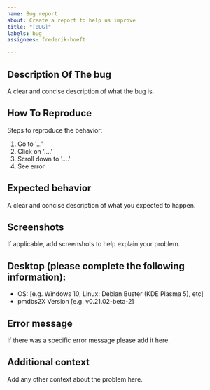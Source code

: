 ```yaml
---
name: Bug report
about: Create a report to help us improve
title: "[BUG]"
labels: bug
assignees: frederik-hoeft

---
```


## Description Of The bug
A clear and concise description of what the bug is.

## How To Reproduce
Steps to reproduce the behavior:
1. Go to '...'
2. Click on '....'
3. Scroll down to '....'
4. See error

## Expected behavior
A clear and concise description of what you expected to happen.

## Screenshots
If applicable, add screenshots to help explain your problem.

## Desktop (please complete the following information):
 - OS: [e.g. Windows 10, Linux: Debian Buster (KDE Plasma 5), etc]
 - pmdbs2X Version [e.g. v0.21.02-beta-2]

## Error message
If there was a specific error message please add it here.

## Additional context
Add any other context about the problem here.
